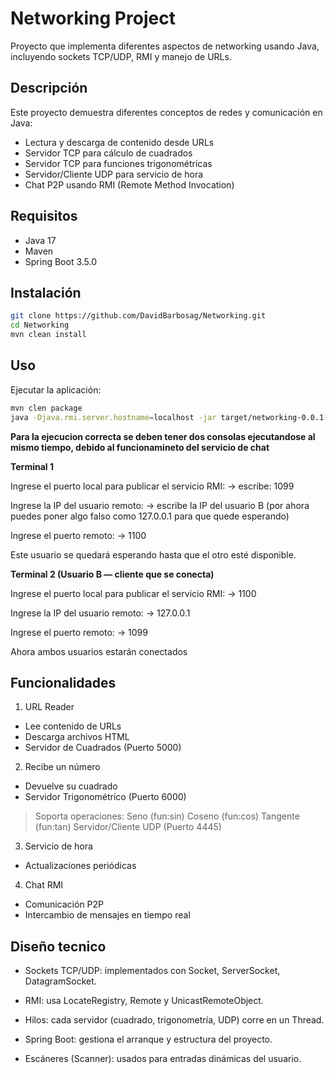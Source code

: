 # Networking Project

Proyecto que implementa diferentes aspectos de networking usando Java, incluyendo sockets TCP/UDP, RMI y manejo de URLs.

## Descripción

Este proyecto demuestra diferentes conceptos de redes y comunicación en Java:

- Lectura y descarga de contenido desde URLs
- Servidor TCP para cálculo de cuadrados
- Servidor TCP para funciones trigonométricas 
- Servidor/Cliente UDP para servicio de hora
- Chat P2P usando RMI (Remote Method Invocation)

## Requisitos

- Java 17
- Maven
- Spring Boot 3.5.0

## Instalación

```bash
git clone https://github.com/DavidBarbosag/Networking.git
cd Networking
mvn clean install
```

## Uso

Ejecutar la aplicación:
```bash
mvn clen package
java -Djava.rmi.server.hostname=localhost -jar target/networking-0.0.1-SNAPSHOT.jar
```

**Para la ejecucion correcta se deben tener dos consolas ejecutandose al mismo tiempo, debido al funcionamineto del servicio de chat**

**Terminal 1** 

Ingrese el puerto local para publicar el servicio RMI: → escribe: 1099

Ingrese la IP del usuario remoto: → escribe la IP del usuario B (por ahora puedes poner algo falso como 127.0.0.1 para que quede esperando)

Ingrese el puerto remoto: → 1100

Este usuario se quedará esperando hasta que el otro esté disponible.

**Terminal 2 (Usuario B — cliente que se conecta)**


Ingrese el puerto local para publicar el servicio RMI: → 1100

Ingrese la IP del usuario remoto: → 127.0.0.1

Ingrese el puerto remoto: → 1099

Ahora ambos usuarios estarán conectados

## Funcionalidades


1. URL Reader

* Lee contenido de URLs
* Descarga archivos HTML
* Servidor de Cuadrados (Puerto 5000)


2. Recibe un número

* Devuelve su cuadrado
* Servidor Trigonométrico (Puerto 6000)


> Soporta operaciones:
Seno (fun:sin)
Coseno (fun:cos)
Tangente (fun:tan)
Servidor/Cliente UDP (Puerto 4445)


3. Servicio de hora

* Actualizaciones periódicas

4. Chat RMI
* Comunicación P2P
* Intercambio de mensajes en tiempo real

## Diseño tecnico

* Sockets TCP/UDP: implementados con Socket, ServerSocket, DatagramSocket.

* RMI: usa LocateRegistry, Remote y UnicastRemoteObject.

* Hilos: cada servidor (cuadrado, trigonometría, UDP) corre en un Thread.

* Spring Boot: gestiona el arranque y estructura del proyecto.

* Escáneres (Scanner): usados para entradas dinámicas del usuario.

